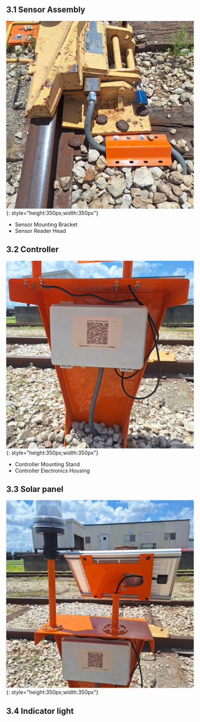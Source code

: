 ## 3.1 Sensor Assembly

![Derail Sensor](assets/derail_sensor.jpg){: style="height:350px;width:350px"}

* Sensor Mounting Bracket
* Sensor Reader Head

## 3.2 Controller

![Controller](assets/derail_housing.jpg){: style="height:350px;width:350px"}

* Controller Mounting Stand
* Controller Electronics Housing

## 3.3 Solar panel

![Derail Solar Panel](assets/derail_stand.jpg){: style="height:350px;width:350px"}

## 3.4 Indicator light
